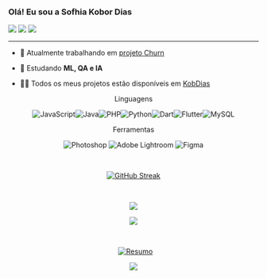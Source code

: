 
<!--H1-->
### Olá! Eu sou a Sofhia Kobor Dias

<!--Badges-->
  <a href="https://www.instagram.com/kobdias/" target="_blank"><img src="https://img.shields.io/badge/-Instagram-%23E4405F?style=for-the-badge&logo=instagram&logoColor=white" target="_blank"></a>
  <a href = "mailto:kobordias@gmail.com"><img src="https://img.shields.io/badge/-Gmail-%23333?style=for-the-badge&logo=gmail&logoColor=white" target="_blank"></a>
  <a href="https://www.linkedin.com/in/kobdias" ><img target="_blank" src="https://img.shields.io/badge/-LinkedIn-%230077B5?style=for-the-badge&logo=linkedin&logoColor=white" target="_blank"></a> 
<!--Fim dos Badges-->
<hr>

- 🔭 Atualmente trabalhando em [projeto Churn](https://github.com/KobDias/churnPj.git)

- 🌱 Estudando **ML, QA e IA**

- 👨‍💻 Todos os meus projetos estão disponíveis em [KobDias](https://github.com/KobDias)

<p align="center">Linguagens</p>
<!--Linguagen-->
<div style="display: inline_block" align="center">

![JavaScript](https://img.shields.io/badge/javascript-%23323330.svg?style=for-the-badge&logo=javascript&logoColor=%23F7DF1E)![Java](https://img.shields.io/badge/java-%23ED8B00.svg?style=for-the-badge&logo=java&logoColor=white)![PHP](https://img.shields.io/badge/php-%23777BB4.svg?style=for-the-badge&logo=php&logoColor=white)![Python](https://img.shields.io/badge/python-3670A0?style=for-the-badge&logo=python&logoColor=ffdd54)![Dart](https://img.shields.io/badge/dart-%230175C2.svg?style=for-the-badge&logo=dart&logoColor=white)![Flutter](https://img.shields.io/badge/Flutter-%2302569B.svg?style=for-the-badge&logo=Flutter&logoColor=white)![MySQL](https://img.shields.io/badge/mysql-%2300f.svg?style=for-the-badge&logo=mysql&logoColor=white)

<p align="center">Ferramentas</p>
<div style="display: inline_block" align="center">

![Photoshop](https://img.shields.io/badge/adobephotoshop-%2331A8FF.svg?style=for-the-badge&logo=adobephotoshop&logoColor=white) ![Adobe Lightroom](https://img.shields.io/badge/Adobe%20Lightroom-31A8FF.svg?style=for-the-badge&logo=Adobe%20Lightroom&logoColor=white) ![Figma](https://img.shields.io/badge/figma-%23F24E1E.svg?style=for-the-badge&logo=figma&logoColor=white)
</div>
<!--Fim Linguagens-->
&nbsp;
&nbsp;
<!--Langs Github-->
<div align="center">

[![GitHub Streak](https://streak-stats.demolab.com?user=kobdias&theme=soft-green&hide_border=true&border_radius=15&locale=pt_BR&date_format=j%20M%5B%20Y%5D&mode=weekly&hide=Batchfile,html,css)](https://git.io/streak-stats)

&nbsp;
&nbsp;

![](https://github-readme-stats.vercel.app/api?username=kobdias&include_all_commits=true&count_private=true&hide_progress=true&theme=dark&title_color=12d456&text_color=12d456&hide_border=true&locale=pt-br&border_radius=15)
</div>
<div align="center">
  
![](https://github-readme-stats.vercel.app/api/top-langs/?username=kobdias&include_all_commits=true&count_private=true&layout=compact&hide=Batchfile,sccs,hack,css,SCSS,typescript,html&theme=dark&title_color=12d456&text_color=12d456&hide_border=true&locale=pt-br&border_radius=15)
</div>
<!-- Fim Langs GitHub-->
&nbsp;
&nbsp;
&nbsp;
<!--Spotify Player-->
</center>

&nbsp;
[![Resumo](https://github-profile-summary-cards.vercel.app/api/cards/profile-details?username=Kobdias&theme=github_dark)]()

<center>

![](https://github-profile-trophy.vercel.app/?username=kobdias&no-frame=true&no-bg=true&margin-w=4&theme=dark&title_color=12d456&text_color=12d456&hide_border=true&locale=pt-br&border_radius=15)
